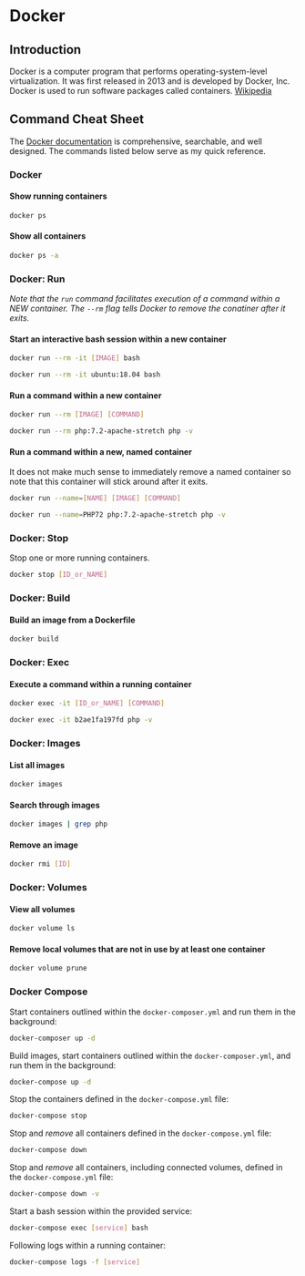 # Docker

## Introduction

Docker is a computer program that performs operating-system-level virtualization. It was first released in 2013 and is developed by Docker, Inc. Docker is used to run software packages called containers. [Wikipedia](https://en.wikipedia.org/wiki/Docker_(software))

## Command Cheat Sheet

The [Docker documentation](https://docs.docker.com/engine/reference/commandline/docker/) is comprehensive, searchable, and well designed. The commands listed below serve as my quick reference.

### Docker

#### Show running containers

```bash
docker ps
```

#### Show all containers

```bash
docker ps -a
```

### Docker: Run

*Note that the `run` command facilitates execution of a command within a NEW container. The `--rm` flag tells Docker to remove the conatiner after it exits.*

#### Start an interactive bash session within a new container

```bash
docker run --rm -it [IMAGE] bash
```

```bash
docker run --rm -it ubuntu:18.04 bash
```

#### Run a command within a new container

```bash
docker run --rm [IMAGE] [COMMAND]
```

```bash
docker run --rm php:7.2-apache-stretch php -v
```

#### Run a command within a new, named container

It does not make much sense to immediately remove a named container so note that this container will stick around after it exits.

```bash
docker run --name=[NAME] [IMAGE] [COMMAND]
```

```bash
docker run --name=PHP72 php:7.2-apache-stretch php -v
```

### Docker: Stop

Stop one or more running containers.

```bash
docker stop [ID_or_NAME]
```

### Docker: Build

#### Build an image from a Dockerfile

```bash
docker build
```

### Docker: Exec

#### Execute a command within a running container

```bash
docker exec -it [ID_or_NAME] [COMMAND]
```

```bash
docker exec -it b2ae1fa197fd php -v
```

### Docker: Images

#### List all images

```bash
docker images
```

#### Search through images

```bash
docker images | grep php
```

#### Remove an image

```bash
docker rmi [ID]
```

### Docker: Volumes

#### View all volumes

```bash
docker volume ls
```

#### Remove local volumes that are not in use by at least one container

```bash
docker volume prune
```

### Docker Compose

Start containers outlined within the `docker-composer.yml` and run them in the background:

```bash
docker-composer up -d
```

Build images, start containers outlined within the `docker-composer.yml`, and run them in the background:

```bash
docker-compose up -d
```

Stop the containers defined in the `docker-compose.yml` file:

```bash
docker-compose stop
```

Stop and *remove* all containers defined in the `docker-compose.yml` file:

```bash
docker-compose down
```

Stop and *remove* all containers, including connected volumes, defined in the `docker-compose.yml` file:

```bash
docker-compose down -v
```

Start a bash session within the provided service:

```bash
docker-compose exec [service] bash
```

Following logs within a running container:

```bash
docker-compose logs -f [service]
```
